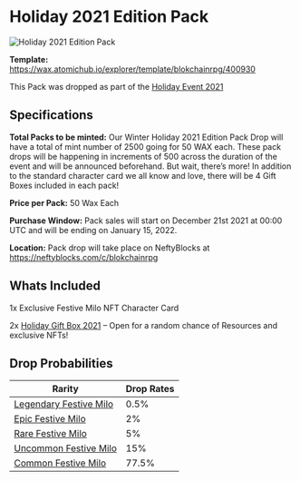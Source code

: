 # Holiday 2021 Edition Pack

![Holiday 2021 Edition Pack](https://atomichub-ipfs.com/ipfs/QmYV3DEbDsTbUcA47Qn8yVgy8yhorkV3CnC8XxaU1WLBup)

**Template:** https://wax.atomichub.io/explorer/template/blokchainrpg/400930

This Pack was dropped as part of the [Holiday Event 2021](../events/holiday-event-2021.md)

## Specifications

**Total Packs to be minted:** Our Winter Holiday 2021 Edition Pack Drop will have a total of mint number of 2500 going for 50 WAX each. These pack drops will be happening in increments of 500 across the duration of the event and will be announced beforehand. But wait, there’s more! In addition to the standard character card we all know and love, there will be 4 Gift Boxes included in each pack!

**Price per Pack:** 50 Wax Each

**Purchase Window:** Pack sales will start on December 21st 2021 at 00:00 UTC and will be ending on January 15, 2022.

**Location:** Pack drop will take place on NeftyBlocks at https://neftyblocks.com/c/blokchainrpg

## Whats Included

1x Exclusive Festive Milo NFT Character Card

2x [Holiday Gift Box 2021](./Holiday%20Gift%20Box%202021.md) – Open for a random chance of Resources and exclusive NFTs!

## Drop Probabilities

| Rarity                                                                                   | Drop Rates |
| ---------------------------------------------------------------------------------------- | ---------- |
| [Legendary Festive Milo](https://wax.atomichub.io/explorer/template/blokchainrpg/400947) | 0.5%       |
| [Epic Festive Milo](https://wax.atomichub.io/explorer/template/blokchainrpg/400945)      | 2%         |
| [Rare Festive Milo](https://wax.atomichub.io/explorer/template/blokchainrpg/400944)      | 5%         |
| [Uncommon Festive Milo](https://wax.atomichub.io/explorer/template/blokchainrpg/400942)  | 15%        |
| [Common Festive Milo](https://wax.atomichub.io/explorer/template/blokchainrpg/400941)    | 77.5%      |
